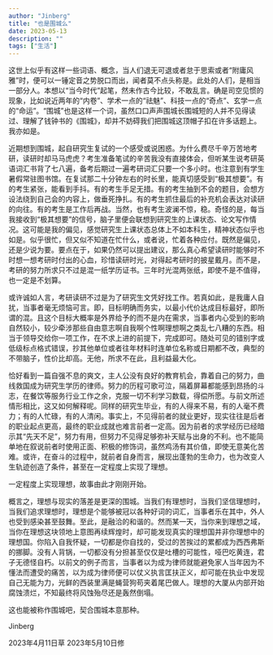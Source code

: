 ```yaml
---
author: "Jinberg"
title: "也是围城么"
date: 2023-05-13
description: ""
tags: ["生活"]
---
```


这世上似乎有这样一些词语、概念，当人们退无可退或者怠于思索或者“附庸风雅”时，便可以一锤定音之势脱口而出，闻者莫不点头称是。此处的人们，是相当一部分人。本想以“当今时代”起笔，然未作古今比较，不敢乱言。确是司空见惯的现象，比如说近两年的“内卷”、学术一点的“祛魅”、科技一点的“奇点”、玄学一点的“命运”。“围城”也是这样一个词，虽然口口声声围城长围城短的人并不见得读过、理解了钱钟书的《围城》，却并不妨碍我们把围城这顶帽子扣在许多话题上。我亦如是。

近期想到围城，起自研究生复试的一个感受或说困惑。为什么费尽千辛万苦地考研，读研时却马马虎虎？考生准备笔试的辛苦我没有直接体会，但听某生说考研英语词汇书背了七八遍，备考后期过一遍考研词汇只要一个多小时。也注意到有学生暑假常驻图书馆。在复试那二十分钟左右的时长里，能真切感受到“极其想要”。有的考生紧张，能看到手抖。有的考生手足无措。有的考生抽到不会的题目，会想方设法绕到自己会的内容上，做垂死挣扎。有的考生抓住最后的补充机会表达对读研的向往。有的考生是工作后再战。当然，也有考生波澜不惊，稳。奇怪的是，每当我接收到“极其想要”的信号，脑子里便会联想到研究生的上课状态、论文写作情况。这可能是我的偏见，感觉研究生上课状态总体上不如本科生，精神状态似乎也如是。似乎很忙，但又似不知道在忙什么，或者说，忙着各种应付。既然是偏见，还是少说为要。要点在于，如果仍然可以提出建议，那么真心希望读研时能够时不时想一想考研时付出的心血，珍惜读研时光，对得起考研时的披星戴月。而不是，考研的努力所求只不过是混一纸学历证书。三年时光混两张纸，即使不是不值得，也一定是不划算。

或许诚如人言，考研读研不过是为了研究生文凭好找工作。若真如此，是我庸人自扰，当事者毫无烦恼可言。即，目标明确而务实，以最小代价达成目标最好，即所谓的混。且这个目标大概率是外界给予的而不是内在需求，当事者内心受到的影响自然较小，较少牵涉那些自由意志啊自我啊个性啊理想啊之类乱七八糟的东西。相当于领导交给你一项工作，在不求上进的前提下，完成即可。随处可见的错别字或低级标点格式错误，抄其他单位或者往年材料时连单位名称或日期都不改，典型的不带脑子，性价比却高。无他，所求不在此，且利益最大化。

恰好看到一篇自强不息的爽文，主人公没有良好的教育机会，靠着自己的努力，曲线救国成为研究生学历的律师。努力的历程可歌可泣，隔着屏幕都能感到昂扬的斗志，在餐饮等服务行业工作之余，克服一切不利学习数载，得偿所愿。与前文所述情形相比，这又如何解释呢。同样的研究生毕业，有的人得来不易，有的人毫不费力；有的人忙碌，有的人清闲。事实上，不见得前者的就业更好，现实往往是后者的职业起点更高，最终的职业成就也难言前者一定高。因为前者的求学经历已经暗示其“先天不足”，努力有用，但努力不见得足够弥补天赋与出身的不利。也不能简单地在叙说前者时使用正面、积极的修饰词，虽然鸡汤有其价值，即使无意美化苦难。或许，在奋斗的过程中，就前者自身而言，展现出蓬勃的生命力，也为改变人生轨迹创造了条件，甚至在一定程度上实现了理想。

一定程度上实现理想，故事由此才刚刚开始。

概言之，理想与现实的落差是更深的围城。当我们有理想时，当我们坚信理想时，当我们追求理想时，理想是个能够被冠以各种好词的词汇，当事者乐在其中，外人也受到感染甚至鼓舞。至此，是融洽的和谐的。然而某一天，当你来到理想之域，当你在理想这块领地上意图再续辉煌时，却可能发现真实的理想国并非你理想中的理想国。你陷入自我怀疑，一切都是你自找的，受过的苦挨过的累都成为西西弗斯的挪脚。没有人背锅，一切都没有分担甚至仅仅是吐槽的可能性，哑巴吃黄连，君子无德怪自朽。以前文的例子而言，当事者以为成为律师就能避免家人当年因为不懂法而遭受的痛苦，以为成为律师便可以仗义执言匡扶正义，却可能在执业中发现自己无能为力，光鲜的西装里满是蝇营狗苟夹着尾巴做人。理想的大厦从内部开始腐蚀溃烂，不知最终将风蚀殆尽还是轰然倒塌。

这也能被称作围城吧，契合围城本意那种。

Jinberg

2023年4月11日草
2023年5月10日修
